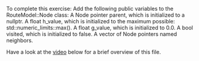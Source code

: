 To complete this exercise:
Add the following public variables to the RouteModel::Node class:
A Node pointer parent, which is initialized to a nullptr.
A float h_value, which is initialized to the maximum possible: std::numeric_limits<float>::max().
A float g_value, which is initialized to 0.0.
A bool visited, which is initialized to false.
A vector of Node pointers named neighbors.

Have a look at the [video](https://www.bootcampai.org/courses/c-developer-nanodegree-program/lesson/07-code-the-node-class/) below for a brief overview of this file.